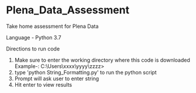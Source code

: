 # Plena_Data_Assessment
Take home assessment for Plena Data

Language - Python 3.7

Directions to run code
1. Make sure to enter the working directory where this code is downloaded
   Example-: C:\Users\xxxx\yyyy\zzzz>
2. type 'python String_Formatting.py' to run the python script
3. Prompt will ask user to enter string
4. Hit enter to view results
